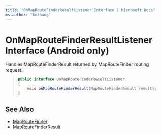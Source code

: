 ```yaml
---
title: "OnMapRouteFinderResultListener Interface | Microsoft Docs"
ms.author: "kezhang"
---
```


# OnMapRouteFinderResultListener Interface (Android only)

Handles MapRouteFinderResult returned by MapRouteFinder routing request.

>```java
> public interface OnMapRouteFinderResultListener
> {
>     void onMapRouteFinderResult(MapRouteFinderResult result);
> }
>```

## See Also

* [MapRouteFinder](../MapRouteFinder-class.md)
* [MapRouteFinderResult](../MapRouteFinderResult-class.md)
